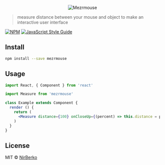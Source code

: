 <p align="center">
  <img alt="Mezrmouse" src="https://image.ibb.co/fhYWuU/1286733997-982bf490-c49b-41dc-80e9-b7b4fc7a22db.png">
</p>

> measure distance between your mouse and object to make an interactive user interface

[![NPM](https://img.shields.io/npm/v/Mezrmouse.svg)](https://www.npmjs.com/package/Mezrmouse) [![JavaScript Style Guide](https://img.shields.io/badge/code_style-standard-brightgreen.svg)](https://standardjs.com)

## Install

```bash
npm install --save mezrmouse
```

## Usage

```jsx
import React, { Component } from 'react'

import Measure from 'mezrmouse'

class Example extends Component {
  render () {
    return (
      <Measure distance={100} onCloseUp={(percent) => this.distance = percent} />
    )
  }
}
```

## License

MIT © [NirBerko](https://github.com/NirBerko)
